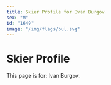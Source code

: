 ```yaml
---
title: Skier Profile for Ivan Burgov
sex: "M"
id: "1649"
image: "/img/flags/bul.svg" 
---
```


# Skier Profile

This page is for: Ivan Burgov.
    